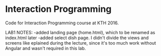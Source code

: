 # Interaction Programming

Code for Interaction Programming course at KTH 2016.

LAB1 NOTES:
-added landing page (home.html), which to be renamed as index.html later
-added select dish page. I didn't divide the views and screens like eplained during the lecture, since it's too much work without Angular and wasn't required in this lab.
